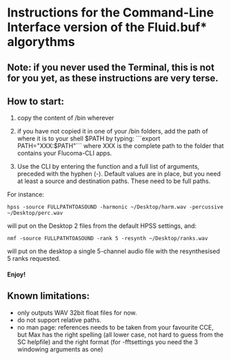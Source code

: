 # Instructions for the Command-Line Interface version of the Fluid.buf* algorythms

## Note: if you never used the Terminal, this is not for you yet, as these instructions are very terse.

## How to start:

1) copy the content of /bin wherever

2) if you have not copied it in one of your /bin folders, add the path of where it is to your shell $PATH by typing:
```export PATH="XXX:$PATH"```
where XXX is the complete path to the folder that contains your Flucoma-CLI apps.

3) Use the CLI by entering the function and a full list of arguments, preceded with the hyphen (-). Default values are in place, but you need at least a source and destination paths. These need to be full paths.

For instance:
```
hpss -source FULLPATHTOASOUND -harmonic ~/Desktop/harm.wav -percussive ~/Desktop/perc.wav
```

will put on the Desktop 2 files from the default HPSS settings, and:

```
nmf -source FULLPATHTOASOUND -rank 5 -resynth ~/Desktop/ranks.wav
```

will put on the desktop a single 5-channel audio file with the resynthesised 5 ranks requested.

#### Enjoy!


## Known limitations:
- only outputs WAV 32bit float files for now.
- do not support relative paths.
- no man page: references needs to be taken from your favourite CCE, but Max has the right spelling (all lower case, not hard to guess from the SC helpfile) and the right format (for -fftsettings you need the 3 windowing arguments as one)

